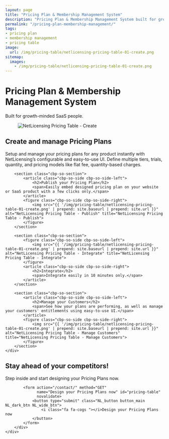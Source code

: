```yaml
---
layout: page
title: "Pricing Plan & Membership Management System"
description: "Pricing Plan & Membership Management System built for growth-minded SaaS people"
permalink: "/pricing-plan-membership-management/"
tags:
- pricing plan
- membership management
- pricing table
image:
  url: /img/pricing-table/netlicensing-pricing-table-01-create.png
sitemap:
  images:
    - /img/pricing-table/netlicensing-pricing-table-01-create.png
---
```


<div class="row NL_banner">
    <div class="col-md-8 col-md-offset-2 NL_about">
        <h1>Pricing Plan & Membership Management System</h1>
        <span>Built for growth-minded SaaS people.</span>
    </div>
</div>

<div class="row">
    <div id="cbp-so-scroller" class="cbp-so-scroller NL_intro">
        <section class="cbp-so-section">
            <figure class="cbp-so-side cbp-so-side-left">
                <img src="{{ '/img/pricing-table/netlicensing-pricing-table-01-create.png' | prepend: site.baseurl | prepend: site.url }}" alt="NetLicensing Pricing Table - Create" title="NetLicensing Pricing Table - Create">
            </figure>
            <article class="cbp-so-side cbp-so-side-right">
                <h2>Create and manage Pricing Plans</h2>
                <span>Setup and manage your pricing plans for any product instantly with NetLicensing’s configurable and easy-to-use UI.</span>
                <span>Define multiple tiers, trials, quantity, and pricing models like flat fee, quantity-based charges.</span>
            </article>
        </section>

        <section class="cbp-so-section">
            <article class="cbp-so-side cbp-so-side-left">
                <h2>Publish your Pricing Plan</h2>
                <span>Easily embed designed pricing plan on your website or SaaS product with a few clicks only.</span>
            </article>
            <figure class="cbp-so-side cbp-so-side-right">
                <img src="{{ '/img/pricing-table/netlicensing-pricing-table-01-create.png' | prepend: site.baseurl | prepend: site.url }}" alt="NetLicensing Pricing Table - Publish" title="NetLicensing Pricing Table - Publish">
            </figure>
        </section>

        <section class="cbp-so-section">
            <figure class="cbp-so-side cbp-so-side-left">
                <img src="{{ '/img/pricing-table/netlicensing-pricing-table-01-create.png' | prepend: site.baseurl | prepend: site.url }}" alt="NetLicensing Pricing Table - Integrate" title="NetLicensing Pricing Table - Integrate">
            </figure>
            <article class="cbp-so-side cbp-so-side-right">
                <h2>Integrate</h2>
                <span>Integrate easily in 10 minutes only.</span>
            </article>
        </section>
        
        <section class="cbp-so-section">
            <article class="cbp-so-side cbp-so-side-left">
                <h2>Manage your Customers</h2>
                <span>See how your plans are performing, as well as manage your customers' entitlements using easy-to-use UI.</span>
            </article>
            <figure class="cbp-so-side cbp-so-side-right">
                <img src="{{ '/img/pricing-table/netlicensing-pricing-table-01-create.png' | prepend: site.baseurl | prepend: site.url }}" alt="NetLicensing Pricing Table - Manage Customers" title="NetLicensing Pricing Table - Manage Customers">
            </figure>
        </section>
    </div>
</div>

<div class="row">
    <div class="col-md-12 NL_form_light NL_block">
        <div class="col-md-8 col-md-offset-2 NL_form_light_text">
            <h2>Stay ahead of your competitors!</h2>
            <span>Step inside and start designing your Pricing Plans now.</span>

            <form action="/contact/" method="GET"
                  name="Design your Pricing Plans now" id="pricing-table"
                  novalidate>
                <button type="submit" class="NL_button button_main NL_dark_btn NL_wide_btn">
                    <i class="fa fa-cogs "></i>Design your Pricing Plans now
                </button>
            </form>
        </div>
    </div>
</div>
